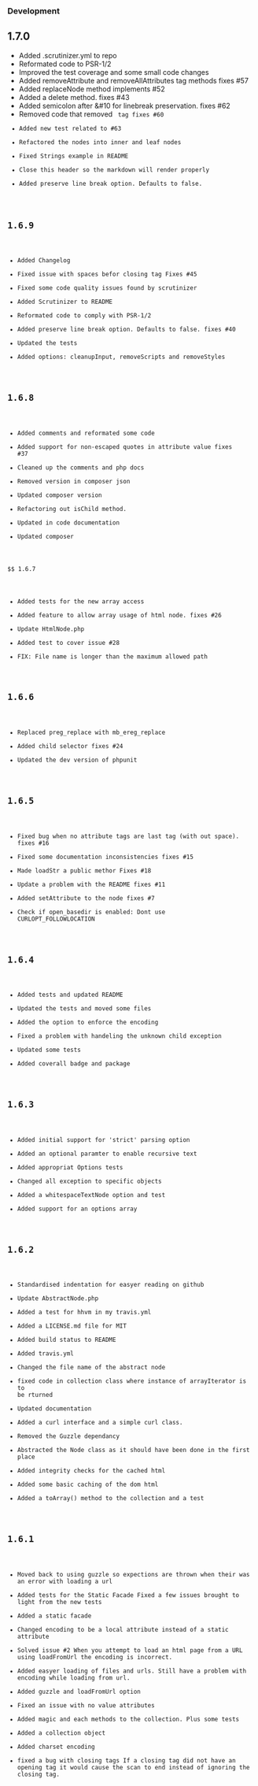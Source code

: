 ### Development

## 1.7.0

- Added .scrutinizer.yml to repo
- Reformated code to PSR-1/2
- Improved the test coverage and some small code changes
- Added removeAttribute and removeAllAttributes tag methods fixes #57
- Added replaceNode method implements #52
- Added a delete method. fixes #43
- Added semicolon after &#10 for linebreak preservation. fixes #62
- Removed code that removed <code> tag fixes #60
- Added new test related to #63
- Refactored the nodes into inner and leaf nodes
- Fixed Strings example in README
- Close this header so the markdown will render properly
- Added preserve line break option. Defaults to false.


## 1.6.9

- Added Changelog
- Fixed issue with spaces befor closing tag Fixes #45
- Fixed some code quality issues found by scrutinizer
- Added Scrutinizer to README
- Reformated code to comply with PSR-1/2
- Added preserve line break option. Defaults to false. fixes #40
- Updated the tests
- Added options: cleanupInput, removeScripts and removeStyles

## 1.6.8

- Added comments and reformated some code
- Added support for non-escaped quotes in attribute value fixes #37
- Cleaned up the comments and php docs
- Removed version in composer json
- Updated composer version
- Refactoring out isChild method.
- Updated in code documentation
- Updated composer

$$ 1.6.7

- Added tests for the new array access
- Added feature to allow array usage of html node. fixes #26
- Update HtmlNode.php
- Added test to cover issue #28
- FIX: File name is longer than the maximum allowed path

## 1.6.6

- Replaced preg_replace with mb_ereg_replace
- Added child selector fixes #24
- Updated the dev version of phpunit

## 1.6.5

- Fixed bug when no attribute tags are last tag (with out space). fixes #16
- Fixed some documentation inconsistencies fixes #15
- Made loadStr a public methor Fixes #18
- Update a problem with the README fixes #11
- Added setAttribute to the node fixes #7
- Check if open_basedir is enabled: Dont use CURLOPT_FOLLOWLOCATION

## 1.6.4

- Added tests and updated README
- Updated the tests and moved some files
- Added the option to enforce the encoding
- Fixed a problem with handeling the unknown child exception
- Updated some tests
- Added coverall badge and package

## 1.6.3

- Added initial support for 'strict' parsing option
- Added an optional paramter to enable recursive text
- Added appropriat Options tests
- Changed all exception to specific objects
- Added a whitespaceTextNode option and test
- Added support for an options array

## 1.6.2

- Standardised indentation for easyer reading on github
- Update AbstractNode.php
- Added a test for hhvm in my travis.yml
- Added a LICENSE.md file for MIT
- Added build status to README
- Added travis.yml
- Changed the file name of the abstract node
- fixed code in collection class where instance of arrayIterator is to be rturned
- Updated documentation
- Added a curl interface and a simple curl class.
- Removed the Guzzle dependancy
- Abstracted the Node class as it should have been done in the first place
- Added integrity checks for the cached html
- Added some basic caching of the dom html
- Added a toArray() method to the collection and a test

## 1.6.1

- Moved back to using guzzle so expections are thrown when their was an error with loading a url
- Added tests for the Static Facade Fixed a few issues brought to light from the new tests
- Added a static facade
- Changed encoding to be a local attribute instead of a static attribute
- Solved issue #2 When you attempt to load an html page from a URL using loadFromUrl the encoding is incorrect.
- Added easyer loading of files and urls. Still have a problem with encoding while loading from url.
- Added guzzle and loadFromUrl option
- Fixed an issue with no value attributes
- Added magic and each methods to the collection. Plus some tests
- Added a collection object
- Added charset encoding
- fixed a bug with closing tags If a closing tag did not have an opening tag it would cause the scan to end instead of ignoring the closing tag.
